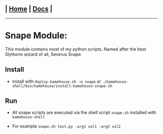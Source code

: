 | [Home](/README.md) | [Docs](/docs/README.md) |
---------------------------------------------------------------

*********************

# Snape Module:

This module contains most of my python scripts. Named after the best Slytherin wizard of all, Severus Snape

## Install

- Install with `deploy-kamehouse.sh -m snape` or `./kamehouse-shell/bin/kamehouse/install-kamehouse-snape.sh` 

## Run

- All snape scripts are executed via the shell script `snape.sh` installed with `kamehouse-shell`

- For example `snape.sh test.py -arg1 val1 -arg2 val2`
